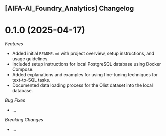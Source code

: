 ## [AIFA-AI_Foundry_Analytics] Changelog

<a name="0.1.0"></a>
# 0.1.0 (2025-04-17)

*Features*
* Added initial `README.md` with project overview, setup instructions, and usage guidelines.
* Included setup instructions for local PostgreSQL database using Docker Compose.
* Added explanations and examples for using fine-tuning techniques for text-to-SQL tasks.
* Documented data loading process for the Olist dataset into the local database.

*Bug Fixes*
* ...

*Breaking Changes*
* ...
